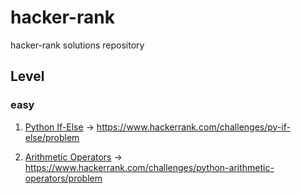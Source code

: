 # hacker-rank
hacker-rank solutions repository

## Level

### easy
1. [Python If-Else](https://github.com/xotrs/hacker-rank/blob/master/easy/if-else.py) -> https://www.hackerrank.com/challenges/py-if-else/problem

2. [Arithmetic Operators](https://github.com/xotrs/hacker-rank/blob/master/easy/Arithmetic_Operators.py) -> https://www.hackerrank.com/challenges/python-arithmetic-operators/problem
